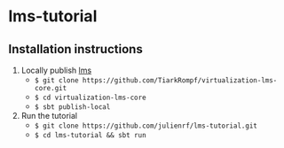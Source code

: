 lms-tutorial
============

## Installation instructions

1. Locally publish [lms](https://github.com/tiarkrompf/virtualization-lms-core)
    * `$ git clone https://github.com/TiarkRompf/virtualization-lms-core.git`
    * `$ cd virtualization-lms-core`
    * `$ sbt publish-local`
2. Run the tutorial
    * `$ git clone https://github.com/julienrf/lms-tutorial.git`
    * `$ cd lms-tutorial && sbt run`
